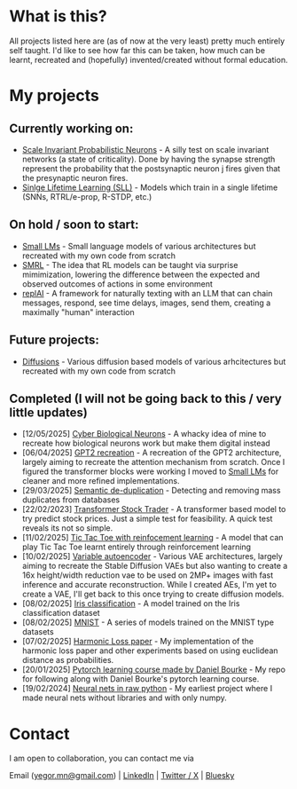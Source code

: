 # What is this?
All projects listed here are (as of now at the very least) pretty much entirely self taught. I'd like to see how far this can be taken, how much can be learnt, recreated and (hopefully) invented/created without formal education.

# My projects

## Currently working on:
- [Scale Invariant Probabilistic Neurons](https://github.com/Yegor-men/Scale-Invariant-Probabilistic-Neurons) - A silly test on scale invariant networks (a state of criticality). Done by having the synapse strength represent the probability that the postsynaptic neuron j fires given that the presynaptic neuron fires.
- [Sinlge Lifetime Learning (SLL)](https://github.com/Yegor-men/SLL) - Models which train in a single lifetime (SNNs, RTRL/e-prop, R-STDP, etc.)

## On hold / soon to start:
- [Small LMs](https://github.com/Yegor-men/Small-LMs) - Small language models of various architectures but recreated with my own code from scratch
- [SMRL](https://github.com/Yegor-men/Surprise-Minimization-RL) - The idea that RL models can be taught via surprise mimimization, lowering the difference between the expected and observed outcomes of actions in some environment
- [replAI](https://github.com/Yegor-men/replAI) - A framework for naturally texting with an LLM that can chain messages, respond, see time delays, images, send them, creating a maximally "human" interaction

## Future projects:
- [Diffusions](https://github.com/Yegor-men/Diffusions) - Various diffusion based models of various arhcitectures but recreated with my own code from scratch

## Completed (I will not be going back to this / very little updates)
- [12/05/2025] [Cyber Biological Neurons](https://github.com/Yegor-men/cyber_biological_neurons) - A whacky idea of mine to recreate how biological neurons work but make them digital instead
- [06/04/2025] [GPT2 recreation](https://github.com/Yegor-men/gpt2) - A recreation of the GPT2 architecture, largely aiming to recreate the attention mechanism from scratch. Once I figured the transformer blocks were working I moved to [Small LMs](https://github.com/Yegor-men/Small-LMs) for cleaner and more refined implementations.
- [29/03/2025] [Semantic de-duplication](https://github.com/Yegor-men/Semantic-De-duplication) - Detecting and removing mass duplicates from databases
- [22/02/2023] [Transformer Stock Trader](https://github.com/Yegor-men/Transformer-Stock-Trader) - A transformer based model to try predict stock prices. Just a simple test for feasibility. A quick test reveals its not so simple.
- [11/02/2025] [Tic Tac Toe with reinfocement learning](https://github.com/Yegor-men/tic-tac-toe-rl) - A model that can play Tic Tac Toe learnt entirely through reinforcement learning
- [10/02/2025] [Variable autoencoder](https://github.com/Yegor-men/vae) - Various VAE architectures, largely aiming to recreate the Stable Diffusion VAEs but also wanting to create a 16x height/width reduction vae to be used on 2MP+ images with fast inference and accurate reconstruction. While I created AEs, I'm yet to create a VAE, I'll get back to this once trying to create diffusion models.
- [08/02/2025] [Iris classification](https://github.com/Yegor-men/iris-classification) - A model trained on the Iris classification dataset
- [08/02/2025] [MNIST](https://github.com/Yegor-men/mnist) - A series of models trained on the MNIST type datasets
- [07/02/2025] [Harmonic Loss paper](https://github.com/Yegor-men/harmonic-loss) - My implementation of the harmonic loss paper and other experiments based on using euclidean distance as probabilities.
- [20/01/2025] [Pytorch learning course made by Daniel Bourke](https://github.com/Yegor-men/learning-pytorch-from-daniel-bourke) - My repo for following along with Daniel Bourke's pytorch learning course.
- [19/02/2024] [Neural nets in raw python](https://github.com/Yegor-men/raw-python-neural-nets) - My earliest project where I made neural nets without libraries and with only numpy.

# Contact
I am open to collaboration, you can contact me via

Email (yegor.mn@gmail.com) | [LinkedIn](https://www.linkedin.com/in/yegor-menovchshikov-313150350/) | [Twitter / X](https://x.com/Yegor_Men) | [Bluesky](https://bsky.app/profile/yegormen.bsky.social)

<!--
**Yegor-men/Yegor-men** is a ✨ _special_ ✨ repository because its `README.md` (this file) appears on your GitHub profile.

Here are some ideas to get you started:

- 🔭 I’m currently working on ...
- 🌱 I’m currently learning ...
- 👯 I’m looking to collaborate on ...
- 🤔 I’m looking for help with ...
- 💬 Ask me about ...
- 📫 How to reach me: ...
- 😄 Pronouns: ...
- ⚡ Fun fact: ...
-->
